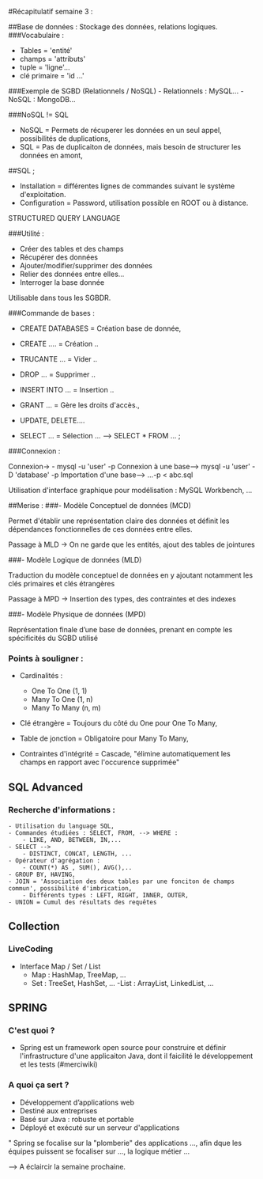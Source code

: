 #Récapitulatif semaine 3 :

##Base de données : Stockage des données, relations logiques.
###Vocabulaire :
  - Tables = 'entité'
  - champs = 'attributs'
  - tuple = 'ligne'...
  - clé primaire = 'id ...'
  
###Exemple de SGBD (Relationnels / NoSQL) 
    - Relationnels : MySQL...
    - NoSQL : MongoDB...
  
###NoSQL != SQL
  - NoSQL = Permets de récuperer les données en un seul appel, possibilités de duplications,
  - SQL = Pas de duplicaiton de données, mais besoin de structurer les données en amont,
  
##SQL ;
  - Installation = différentes lignes de commandes suivant le système d'exploitation.
  - Configuration = Password, utilisation possible en ROOT ou à distance.
  
  STRUCTURED QUERY LANGUAGE 
 
###Utilité :
- Créer des tables et des champs
- Récupérer des données
- Ajouter/modifier/supprimer des données
- Relier des données entre elles...
- Interroger la base donnée

Utilisable dans tous les SGBDR.

###Commande de bases :
  - CREATE DATABASES = Création base de donnée,
  - CREATE .... = Création ..
  - TRUCANTE ... = Vider ..
  - DROP ... = Supprimer ..
  - INSERT INTO ... = Insertion ..
  - GRANT ... = Gère les droits d'accès.,
  - UPDATE, DELETE....
  
 - SELECT ... = Sélection ...
  --> SELECT * FROM ... ;
  
###Connexion :

Connexion->  - mysql -u 'user' -p 
Connexion à une base--> mysql -u 'user' -D 'database' -p
Importation d'une base--> ...-p < abc.sql

Utilisation d'interface graphique pour modélisation : MySQL Workbench, ...

##Merise :
###- Modèle Conceptuel de données (MCD)

Permet d'établir une représentation claire des données et définit
les dépendances fonctionnelles de ces données entre elles.

Passage à MLD -> On ne garde que les entités, ajout des tables de jointures

###- Modèle Logique de données (MLD)

Traduction du modèle conceptuel de données en y ajoutant
notamment les clés primaires et clés étrangères

Passage à MPD -> Insertion des types, des contraintes et des indexes

###- Modèle Physique de données (MPD)

Représentation finale d’une base de données, prenant en
compte les spécificités du SGBD utilisé

### Points à souligner :
  - Cardinalités : 
     - One To One (1, 1)
     - Many To One (1, n)
     - Many To Many (n, m)
     
  - Clé étrangère = Toujours du côté du One pour One To Many,
  - Table de jonction = Obligatoire pour Many To Many,
  - Contraintes d'intégrité = Cascade, "élimine automatiquement les champs en rapport avec l'occurence supprimée"
  
  ## SQL Advanced
  
  ### Recherche d'informations :
    - Utilisation du language SQL,
    - Commandes étudiées : SELECT, FROM, --> WHERE : 
        - LIKE, AND, BETWEEN, IN,...
    - SELECT -->
        - DISTINCT, CONCAT, LENGTH, ...
    - Opérateur d'agrégation :
        - COUNT(*) AS , SUM(), AVG(),..
    - GROUP BY, HAVING, 
    - JOIN = 'Association des deux tables par une fonciton de champs commun', possibilité d'imbrication,
        - Différents types : LEFT, RIGHT, INNER, OUTER,
    - UNION = Cumul des résultats des requêtes
 
 ## Collection
 ### LiveCoding
  - Interface Map / Set / List
    - Map : HashMap, TreeMap, ...
    - Set : TreeSet, HashSet, ...
    -List : ArrayList, LinkedList, ...
 
 
 
 ## SPRING
 ### C'est quoi ?
 - Spring est un framework open source pour construire et définir l'infrastructure d'une applicaiton Java, dont il faicilité le développement et les tests (#merciwiki)
### A quoi ça sert ?
- Développement d’applications web
- Destiné aux entreprises
- Basé sur Java : robuste et portable
- Déployé et exécuté sur un serveur d'applications

" Spring se focalise sur la "plomberie" des applications ..., afin dque les équipes puissent se focaliser sur ..., la logique métier ...

--> A éclaircir la semaine prochaine.

  

  
